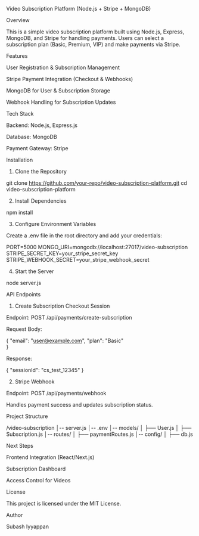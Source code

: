 Video Subscription Platform (Node.js + Stripe + MongoDB)

Overview

This is a simple video subscription platform built using Node.js, Express, MongoDB, and Stripe for handling payments. Users can select a subscription plan (Basic, Premium, VIP) and make payments via Stripe.

Features

User Registration & Subscription Management

Stripe Payment Integration (Checkout & Webhooks)

MongoDB for User & Subscription Storage

Webhook Handling for Subscription Updates

Tech Stack

Backend: Node.js, Express.js

Database: MongoDB

Payment Gateway: Stripe

Installation

1. Clone the Repository

git clone https://github.com/your-repo/video-subscription-platform.git
cd video-subscription-platform

2. Install Dependencies

npm install

3. Configure Environment Variables

Create a .env file in the root directory and add your credentials:

PORT=5000
MONGO_URI=mongodb://localhost:27017/video-subscription
STRIPE_SECRET_KEY=your_stripe_secret_key
STRIPE_WEBHOOK_SECRET=your_stripe_webhook_secret

4. Start the Server

node server.js

API Endpoints

1. Create Subscription Checkout Session

Endpoint: POST /api/payments/create-subscription

Request Body:

{
  "email": "user@example.com",
  "plan": "Basic"  
}

Response:

{
  "sessionId": "cs_test_12345"
}

2. Stripe Webhook

Endpoint: POST /api/payments/webhook

Handles payment success and updates subscription status.

Project Structure

/video-subscription
│-- server.js
│-- .env
│-- models/
│   ├── User.js
│   ├── Subscription.js
│-- routes/
│   ├── paymentRoutes.js
│-- config/
│   ├── db.js

Next Steps

Frontend Integration (React/Next.js)

Subscription Dashboard

Access Control for Videos

License

This project is licensed under the MIT License.

Author

Subash Iyyappan
